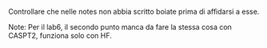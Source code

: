 Controllare che nelle notes non abbia scritto boiate prima di affidarsi a esse.

Note:
Per il lab6, il secondo punto manca da fare la stessa cosa con CASPT2, funziona solo con HF.
